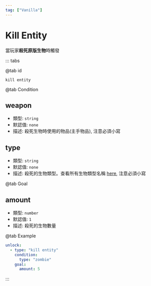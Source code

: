 ```yaml
---
tag: ["Vanilla"]
---
```


# Kill Entity

當玩家**殺死原版生物**時觸發

::: tabs

@tab id

`kill entity`

@tab Condition

## weapon

- 類型: `string`
- 默認值: `none`
- 描述: 殺死生物時使用的物品(主手物品), 注意必須小寫

## type
- 類型: `string`
- 默認值: `none`
- 描述: 殺死的生物類型。查看所有生物類型名稱 [here](https://bukkit.windit.net/javadoc/org/bukkit/entity/EntityType.html), 注意必須小寫

@tab Goal

## amount <Badge text="可選" type="tip" />
- 類型: `number`
- 默認值: `1`
- 描述: 殺死的生物數量

@tab Example

```yaml
unlock:
  - type: "kill entity"
    condition:
      type: "zombie"
    goal:
      amount: 5
```

::: 